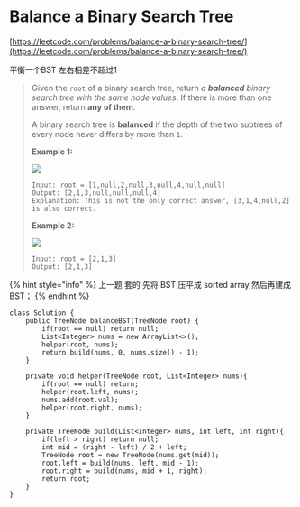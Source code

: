 # Balance a Binary Search Tree

[https://leetcode.com/problems/balance-a-binary-search-tree/](https://leetcode.com/problems/balance-a-binary-search-tree/)

平衡一个BST 左右相差不超过1

> Given the `root` of a binary search tree, return _a **balanced** binary search tree with the same node values_. If there is more than one answer, return **any of them**.
>
> A binary search tree is **balanced** if the depth of the two subtrees of every node never differs by more than `1`.
>
> &#x20;
>
> **Example 1:**
>
> ![](https://assets.leetcode.com/uploads/2021/08/10/balance1-tree.jpg)
>
> ```
> Input: root = [1,null,2,null,3,null,4,null,null]
> Output: [2,1,3,null,null,null,4]
> Explanation: This is not the only correct answer, [3,1,4,null,2] is also correct.
> ```
>
> **Example 2:**
>
> ![](https://assets.leetcode.com/uploads/2021/08/10/balanced2-tree.jpg)
>
> ```
> Input: root = [2,1,3]
> Output: [2,1,3]
> ```

{% hint style="info" %}
上一题 套的 先将 BST 压平成 sorted array 然后再建成BST；
{% endhint %}

```
class Solution {
    public TreeNode balanceBST(TreeNode root) {
        if(root == null) return null;
        List<Integer> nums = new ArrayList<>();
        helper(root, nums);
        return build(nums, 0, nums.size() - 1);
    }
    
    private void helper(TreeNode root, List<Integer> nums){
        if(root == null) return;
        helper(root.left, nums);
        nums.add(root.val);
        helper(root.right, nums);
    }
    
    private TreeNode build(List<Integer> nums, int left, int right){
        if(left > right) return null;
        int mid = (right - left) / 2 + left;
        TreeNode root = new TreeNode(nums.get(mid));
        root.left = build(nums, left, mid - 1);
        root.right = build(nums, mid + 1, right);
        return root;
    }
}
```
